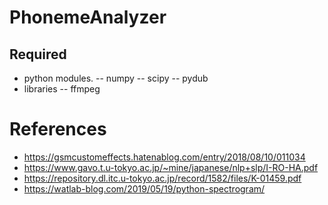 # PhonemeAnalyzer

## Required

- python modules.
-- numpy
-- scipy
-- pydub
- libraries
-- ffmpeg


# References
- https://gsmcustomeffects.hatenablog.com/entry/2018/08/10/011034
- https://www.gavo.t.u-tokyo.ac.jp/~mine/japanese/nlp+slp/I-RO-HA.pdf
- https://repository.dl.itc.u-tokyo.ac.jp/record/1582/files/K-01459.pdf
- https://watlab-blog.com/2019/05/19/python-spectrogram/



